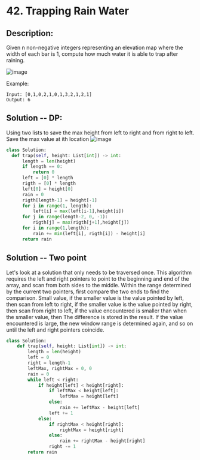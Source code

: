 # 42. Trapping Rain Water
## Description:
Given n non-negative integers representing an elevation map where the width of each bar is 1, compute how much water it is able to trap after raining.

![image](https://assets.leetcode.com/uploads/2018/10/22/rainwatertrap.png)

Example:
```
Input: [0,1,0,2,1,0,1,3,2,1,2,1]
Output: 6
```

## Solution -- DP:
  Using two lists to save the max height from left to right and from right to left. Save the max value at ith location
  ![image](https://leetcode.com/problems/trapping-rain-water/Figures/42/trapping_rain_water.png)
  
  ```python
  class Solution:
    def trap(self, height: List[int]) -> int:
        length = len(height)
        if length == 0:
            return 0
        left = [0] * length
        rigth = [0] * length
        left[0] = height[0]
        rain = 0
        rigth[length-1] = height[-1]
        for i in range(1, length):
            left[i] = max(left[i-1],height[i])
        for j in range(length-2, 0, -1):
            rigth[j] = max(rigth[j+1],height[j])
        for i in range(1,length):
            rain += min(left[i], rigth[i]) - height[i]
        return rain
  ```

## Solution -- Two point
  Let's look at a solution that only needs to be traversed once. This algorithm requires the left and right pointers to point to the beginning and end of the array, and scan from both sides to the middle. Within the range determined by the current two pointers, first compare the two ends to find the comparison. Small value, if the smaller value is the value pointed by left, then scan from left to right, if the smaller value is the value pointed by right, then scan from right to left, if the value encountered is smaller than when the smaller value, then The difference is stored in the result. 
  If the value encountered is large, the new window range is determined again, and so on until the left and right pointers coincide. 

```python
class Solution:
    def trap(self, height: List[int]) -> int:
        length = len(height)
        left = 0
        right = length-1
        leftMax, rightMax = 0, 0
        rain = 0
        while left < right:
            if height[left] < height[right]:
                if leftMax < height[left]:
                    leftMax = height[left]
                else:
                    rain += leftMax - height[left]
                left += 1
            else:
                if rightMax < height[right]:
                    rightMax = height[right]
                else:
                    rain += rightMax - height[right]
                right -= 1
        return rain
```
